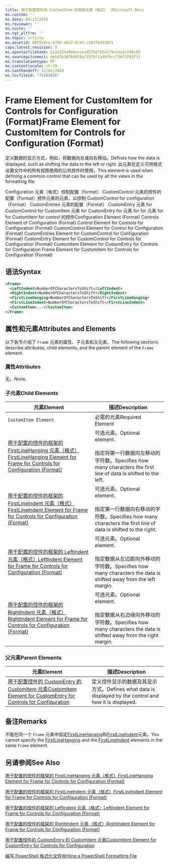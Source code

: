 ```yaml
---
title: 用于配置控件的 CustomItem 的框架元素（格式） |Microsoft Docs
ms.custom: ''
ms.date: 09/13/2016
ms.reviewer: ''
ms.suite: ''
ms.tgt_pltfrm: ''
ms.topic: article
ms.assetid: d879c8ce-679d-4622-bc43-c207f6413871
caps.latest.revision: 9
ms.openlocfilehash: b11b154a94daccead57bdfb5e579e1de2c190c09
ms.sourcegitcommit: debd2b38fb8070a7357bf1a4bf9cc736f3702f31
ms.translationtype: MT
ms.contentlocale: zh-CN
ms.lasthandoff: 12/05/2019
ms.locfileid: "72363656"
---
```

# <a name="frame-element-for-customitem-for-controls-for-configuration-format"></a><span data-ttu-id="b68d1-102">Frame Element for CustomItem for Controls for Configuration (Format)</span><span class="sxs-lookup"><span data-stu-id="b68d1-102">Frame Element for CustomItem for Controls for Configuration (Format)</span></span>

<span data-ttu-id="b68d1-103">定义数据的显示方式，例如，将数据向左或向右移动。</span><span class="sxs-lookup"><span data-stu-id="b68d1-103">Defines how the data is displayed, such as shifting the data to the left or right.</span></span> <span data-ttu-id="b68d1-104">此元素在定义可供格式设置文件中的所有视图使用的公共控件时使用。</span><span class="sxs-lookup"><span data-stu-id="b68d1-104">This element is used when defining a common control that can be used by all the views in the formatting file.</span></span>

<span data-ttu-id="b68d1-105">Configuration 元素（格式）控制配置（format） CustomControl 元素的控件的配置（Format）控件元素的元素，以控制 CustomControl for configuration （Format） CustomEntries 元素的配置（Format） CustomEntry 元素 for CustomControl for CustomItem 元素 for CustomEntry for 元素 for for 元素 for for CustomItem for control 的控件</span><span class="sxs-lookup"><span data-stu-id="b68d1-105">Configuration Element (Format) Controls Element of Configuration (Format) Control Element for Controls for Configuration (Format) CustomControl Element for Control for Configuration (Format) CustomEntries Element for CustomControl for Configuration (Format) CustomEntry Element for CustomControl for Controls for Configuration (Format) CustomItem Element for CustomEntry for Controls for Configuration Frame Element for CustomItem for Controls for Configuration (Format)</span></span>

## <a name="syntax"></a><span data-ttu-id="b68d1-106">语法</span><span class="sxs-lookup"><span data-stu-id="b68d1-106">Syntax</span></span>

```xml
<Frame>
  <LeftIndent>NumberOfCharactersToShift</LeftIndent>
  <RightIndent>NumberOfCharactersToShift</RightIndent>
  <FirstLineHanging>NumberOfCharactersToShift</FirstLineHanging>
  <FirstLineIndent>NumberOfCharactersToShift</FirstLineIndent>
  <CustomItem>...</CustomItem>
</Frame>
```

## <a name="attributes-and-elements"></a><span data-ttu-id="b68d1-107">属性和元素</span><span class="sxs-lookup"><span data-stu-id="b68d1-107">Attributes and Elements</span></span>

<span data-ttu-id="b68d1-108">以下各节介绍了 `Frame` 元素的属性、子元素和父元素。</span><span class="sxs-lookup"><span data-stu-id="b68d1-108">The following sections describe attributes, child elements, and the parent element of the `Frame` element.</span></span>

### <a name="attributes"></a><span data-ttu-id="b68d1-109">属性</span><span class="sxs-lookup"><span data-stu-id="b68d1-109">Attributes</span></span>

<span data-ttu-id="b68d1-110">无。</span><span class="sxs-lookup"><span data-stu-id="b68d1-110">None.</span></span>

### <a name="child-elements"></a><span data-ttu-id="b68d1-111">子元素</span><span class="sxs-lookup"><span data-stu-id="b68d1-111">Child Elements</span></span>

|<span data-ttu-id="b68d1-112">元素</span><span class="sxs-lookup"><span data-stu-id="b68d1-112">Element</span></span>|<span data-ttu-id="b68d1-113">描述</span><span class="sxs-lookup"><span data-stu-id="b68d1-113">Description</span></span>|
|-------------|-----------------|
|`CustomItem Element`|<span data-ttu-id="b68d1-114">必需的元素</span><span class="sxs-lookup"><span data-stu-id="b68d1-114">Required Element</span></span>|
|[<span data-ttu-id="b68d1-115">用于配置的控件的框架的 FirstLineHanging 元素（格式）</span><span class="sxs-lookup"><span data-stu-id="b68d1-115">FirstLineHanging Element for Frame for Controls for Configuration (Format)</span></span>](./firstlinehanging-element-for-frame-for-controls-for-configuration-format.md)|<span data-ttu-id="b68d1-116">可选元素。</span><span class="sxs-lookup"><span data-stu-id="b68d1-116">Optional element.</span></span><br /><br /> <span data-ttu-id="b68d1-117">指定将第一行数据向左移动的字符数。</span><span class="sxs-lookup"><span data-stu-id="b68d1-117">Specifies how many characters the first line of data is shifted to the left.</span></span>|
|[<span data-ttu-id="b68d1-118">用于配置的控件的框架的 FirstLineIndent 元素（格式）</span><span class="sxs-lookup"><span data-stu-id="b68d1-118">FirstLineIndent Element for Frame for Controls for Configuration (Format)</span></span>](./firstlineindent-element-for-frame-for-controls-for-configuration-format.md)|<span data-ttu-id="b68d1-119">可选元素。</span><span class="sxs-lookup"><span data-stu-id="b68d1-119">Optional element.</span></span><br /><br /> <span data-ttu-id="b68d1-120">指定第一行数据向右移动的字符数。</span><span class="sxs-lookup"><span data-stu-id="b68d1-120">Specifies how many characters the first line of data is shifted to the right.</span></span>|
|[<span data-ttu-id="b68d1-121">用于配置的控件的框架的 LeftIndent 元素（格式）</span><span class="sxs-lookup"><span data-stu-id="b68d1-121">LeftIndent Element for Frame for Controls for Configuration (Format)</span></span>](./leftindent-element-for-frame-for-controls-for-configuration-format.md)|<span data-ttu-id="b68d1-122">可选元素。</span><span class="sxs-lookup"><span data-stu-id="b68d1-122">Optional element.</span></span><br /><br /> <span data-ttu-id="b68d1-123">指定数据从左边距向外移动的字符数。</span><span class="sxs-lookup"><span data-stu-id="b68d1-123">Specifies how many characters the data is shifted away from the left margin.</span></span>|
|[<span data-ttu-id="b68d1-124">用于配置的控件的框架的 RightIndent 元素（格式）</span><span class="sxs-lookup"><span data-stu-id="b68d1-124">RightIndent Element for Frame for Controls for Configuration (Format)</span></span>](./rightindent-element-for-frame-for-controls-for-configuration-format.md)|<span data-ttu-id="b68d1-125">可选元素。</span><span class="sxs-lookup"><span data-stu-id="b68d1-125">Optional element.</span></span><br /><br /> <span data-ttu-id="b68d1-126">指定数据从右边缘向外移动的字符数。</span><span class="sxs-lookup"><span data-stu-id="b68d1-126">Specifies how many characters the data is shifted away from the right margin.</span></span>|

### <a name="parent-elements"></a><span data-ttu-id="b68d1-127">父元素</span><span class="sxs-lookup"><span data-stu-id="b68d1-127">Parent Elements</span></span>

|<span data-ttu-id="b68d1-128">元素</span><span class="sxs-lookup"><span data-stu-id="b68d1-128">Element</span></span>|<span data-ttu-id="b68d1-129">描述</span><span class="sxs-lookup"><span data-stu-id="b68d1-129">Description</span></span>|
|-------------|-----------------|
|[<span data-ttu-id="b68d1-130">用于配置控件的 CustomEntry 的 CustomItem 元素</span><span class="sxs-lookup"><span data-stu-id="b68d1-130">CustomItem Element for CustomEntry for Controls for Configuration</span></span>](./customitem-element-for-customentry-for-controls-for-configuration-format.md)|<span data-ttu-id="b68d1-131">定义控件显示的数据及其显示方式。</span><span class="sxs-lookup"><span data-stu-id="b68d1-131">Defines what data is displayed by the control and how it is displayed.</span></span>|

## <a name="remarks"></a><span data-ttu-id="b68d1-132">备注</span><span class="sxs-lookup"><span data-stu-id="b68d1-132">Remarks</span></span>

<span data-ttu-id="b68d1-133">不能在同一个 `Frame` 元素中指定[FirstLineHanging](./firstlinehanging-element-for-frame-for-controls-for-configuration-format.md)和[FirstLineIndent](./firstlineindent-element-for-frame-for-controls-for-configuration-format.md)元素。</span><span class="sxs-lookup"><span data-stu-id="b68d1-133">You cannot specify the [FirstLineHanging](./firstlinehanging-element-for-frame-for-controls-for-configuration-format.md) and the [FirstLineIndent](./firstlineindent-element-for-frame-for-controls-for-configuration-format.md) elements in the same `Frame` element.</span></span>

## <a name="see-also"></a><span data-ttu-id="b68d1-134">另请参阅</span><span class="sxs-lookup"><span data-stu-id="b68d1-134">See Also</span></span>

[<span data-ttu-id="b68d1-135">用于配置的控件的框架的 FirstLineHanging 元素（格式）</span><span class="sxs-lookup"><span data-stu-id="b68d1-135">FirstLineHanging Element for Frame for Controls for Configuration (Format)</span></span>](./firstlinehanging-element-for-frame-for-controls-for-configuration-format.md)

[<span data-ttu-id="b68d1-136">用于配置的控件的框架的 FirstLineIndent 元素（格式）</span><span class="sxs-lookup"><span data-stu-id="b68d1-136">FirstLineIndent Element for Frame for Controls for Configuration (Format)</span></span>](./firstlineindent-element-for-frame-for-controls-for-configuration-format.md)

[<span data-ttu-id="b68d1-137">用于配置的控件的框架的 LeftIndent 元素（格式）</span><span class="sxs-lookup"><span data-stu-id="b68d1-137">LeftIndent Element for Frame for Controls for Configuration (Format)</span></span>](./leftindent-element-for-frame-for-controls-for-configuration-format.md)

[<span data-ttu-id="b68d1-138">用于配置的控件的框架的 RightIndent 元素（格式）</span><span class="sxs-lookup"><span data-stu-id="b68d1-138">RightIndent Element for Frame for Controls for Configuration (Format)</span></span>](./rightindent-element-for-frame-for-controls-for-configuration-format.md)

[<span data-ttu-id="b68d1-139">用于配置控件的 CustomEntry 的 CustomItem 元素</span><span class="sxs-lookup"><span data-stu-id="b68d1-139">CustomItem Element for CustomEntry for Controls for Configuration</span></span>](./customitem-element-for-customentry-for-controls-for-configuration-format.md)

[<span data-ttu-id="b68d1-140">编写 PowerShell 格式化文件</span><span class="sxs-lookup"><span data-stu-id="b68d1-140">Writing a PowerShell Formatting File</span></span>](./writing-a-powershell-formatting-file.md)
